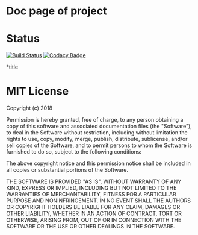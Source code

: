 # Doc page of project

# Status
[![Build Status](https://travis-ci.org/GasanovShamil/GasanovShamil.github.io.svg?branch=master)](https://travis-ci.org/GasanovShamil/GasanovShamil.github.io)
[![Codacy Badge](https://api.codacy.com/project/badge/Grade/656a6d80d5a14b6194e3d0ed3039f5cc)](https://www.codacy.com/app/GasanovShamil/GasanovShamil.github.io?utm_source=github.com&amp;utm_medium=referral&amp;utm_content=GasanovShamil/GasanovShamil.github.io&amp;utm_campaign=Badge_Grade)

*title


# MIT License

Copyright (c) 2018 

Permission is hereby granted, free of charge, to any person obtaining a copy
of this software and associated documentation files (the "Software"), to deal
in the Software without restriction, including without limitation the rights
to use, copy, modify, merge, publish, distribute, sublicense, and/or sell
copies of the Software, and to permit persons to whom the Software is
furnished to do so, subject to the following conditions:

The above copyright notice and this permission notice shall be included in all
copies or substantial portions of the Software.

THE SOFTWARE IS PROVIDED "AS IS", WITHOUT WARRANTY OF ANY KIND, EXPRESS OR
IMPLIED, INCLUDING BUT NOT LIMITED TO THE WARRANTIES OF MERCHANTABILITY,
FITNESS FOR A PARTICULAR PURPOSE AND NONINFRINGEMENT. IN NO EVENT SHALL THE
AUTHORS OR COPYRIGHT HOLDERS BE LIABLE FOR ANY CLAIM, DAMAGES OR OTHER
LIABILITY, WHETHER IN AN ACTION OF CONTRACT, TORT OR OTHERWISE, ARISING FROM,
OUT OF OR IN CONNECTION WITH THE SOFTWARE OR THE USE OR OTHER DEALINGS IN THE
SOFTWARE.


